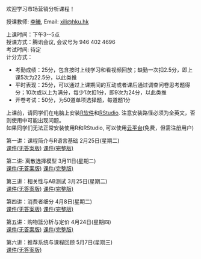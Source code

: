 欢迎学习市场营销分析课程！      

授课教师: [李曦](https://www.fbe.hku.hk/people/xi-li/),  Email: xili@hku.hk        

上课时间：下午3--5点              
授课方式：腾讯会议, 会议号为 946 402 4696     
考试时间: 待定                      
计分方式：     
- 考勤成绩：25分，包含按时上线学习和看视频回放；缺勤一次扣2.5分，即上课5次为22.5分，以此类推           
- 平时表现：25分，可以通过上课期间的互动或者课后通过调查问卷思考题得分；10次或以上为满分，每少1次扣1分，即9次为24分，以此类推           
- 开卷考试：50分，为50道单项选择题，每道题1分           

上课前，请同学们在电脑上安装[R软件](https://cloud.r-project.org/)和[RStudio](https://posit.co/download/rstudio-desktop/#download). 注意安装路径必须为全英文，否则使用中可能出现问题。     
如果同学们无法正常安装使用R和RStudio, 可以使用[云平台](https://posit.cloud/)(免费，但需注册用户)         

第一讲：课程简介与R语言基础 2月25日(星期二)      
[课件(无答案版)](https://ximarketing.github.io/class/ConsumerAnalytics/1-pre.pdf) [课件(完整版)](https://ximarketing.github.io/class/ConsumerAnalytics/1.pdf)                  

第二讲: 离散选择模型 3月11日(星期二)        
[课件(无答案版)](https://ximarketing.github.io/class/ConsumerAnalytics/2-pre.pdf) [课件(完整版)](https://ximarketing.github.io/class/ConsumerAnalytics/2.pdf)               

第三讲：相关性与AB测试 3月25日(星期二)     
[课件(无答案版)](https://ximarketing.github.io/class/ConsumerAnalytics/3-pre.pdf) [课件(完整版)](https://ximarketing.github.io/class/ConsumerAnalytics/3.pdf)             

第四讲：消费者细分 4月8日(星期二)     
[课件(无答案版)](https://ximarketing.github.io/class/ConsumerAnalytics/4-pre.pdf) [课件(完整版)](https://ximarketing.github.io/class/ConsumerAnalytics/4.pdf)            

第五讲：购物篮分析与定价 4月24日(星期四)      
[课件(无答案版)](https://ximarketing.github.io/class/ConsumerAnalytics/5-pre.pdf) [课件(完整版)](https://ximarketing.github.io/class/ConsumerAnalytics/5.pdf)            

第六讲：推荐系统与课程回顾 5月7日(星期三)     
[课件(无答案版)](https://ximarketing.github.io/class/ConsumerAnalytics/6-pre.pdf)      
